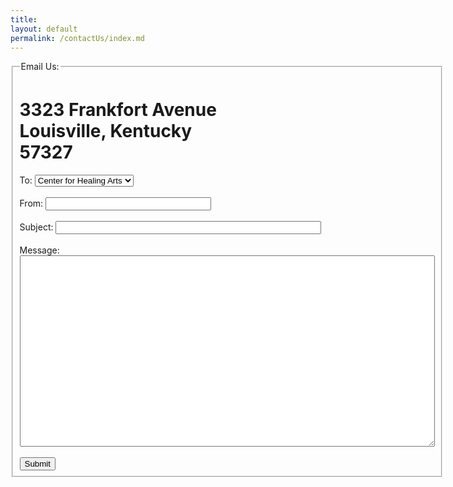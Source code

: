 ```yaml
---
title: 
layout: default
permalink: /contactUs/index.md
---
```



<html>
<form>
<fieldset>
<legend>Email Us:</legend>
    <h1>3323 Frankfort Avenue<br>
  Louisville, Kentucky<br>
  57327</h1>
  <div class="postcard"> 
  To:
  <select class="postcard">
    <option>Center for Healing Arts</option>
    <option>Ariel Givens</option>
    <option>Darcie Taggart</option>
    <option>Deb Ogburn</option>
    <option>Health Coach Angie</option>
    <option>Jill Morgan</option>
    <option>Nancy Givens</option>
    <option>Jennifer Beasley</option>
  </select><br><br>
  From:
  <input class="postcard" type="text" size="30"><br><br>
  Subject:
  <input class="postcard" type="text" size="50"><br><br>
  Message:
  <textarea cols="80" rows="20"></textarea><br><br>
  <input class="postcard" type="submit">
  </div>
</fieldset>
</form>
</html><br>
